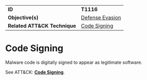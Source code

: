 |||
|---------|------------------------|
|**ID**|**T1116**|
|**Objective(s)**| [Defense Evasion](https://github.com/MBCProject/mbc-markdown/tree/master/defense-evasion)|
|**Related ATT&CK Technique**|[Code Signing](https://attack.mitre.org/techniques/T1116)|


Code Signing
============
Malware code is digitally signed to appear as legitimate software. 

See ATT&CK: [**Code Signing**](https://attack.mitre.org/techniques/T1116).